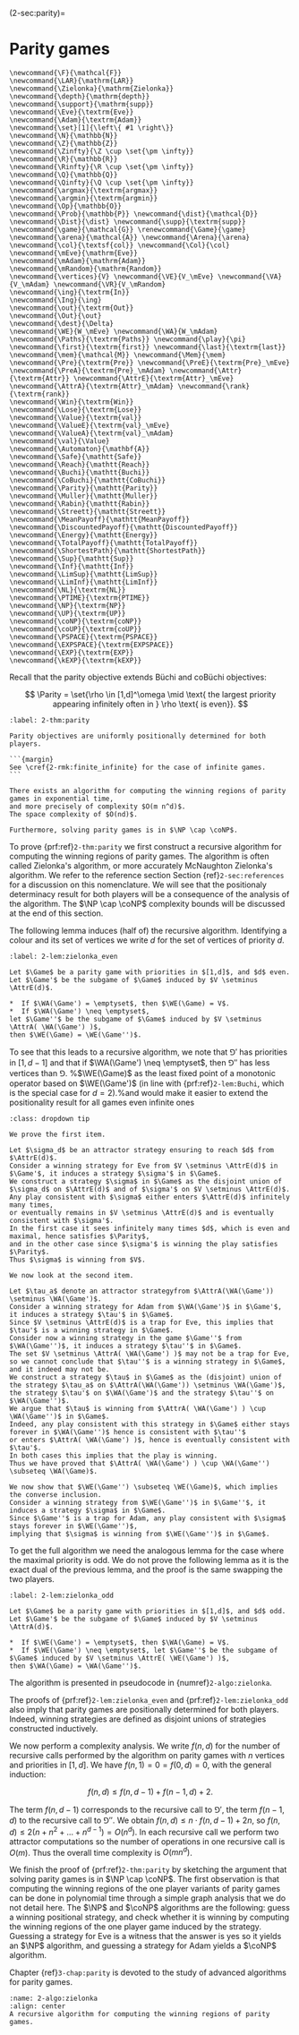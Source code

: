 (2-sec:parity)=
# Parity games

```{math}
\newcommand{\F}{\mathcal{F}} 
\newcommand{\LAR}{\mathrm{LAR}}
\newcommand{\Zielonka}{\mathrm{Zielonka}}
\newcommand{\depth}{\mathrm{depth}}
\newcommand{\support}{\mathrm{supp}}
\newcommand{\Eve}{\textrm{Eve}}
\newcommand{\Adam}{\textrm{Adam}}
\newcommand{\set}[1]{\left\{ #1 \right\}}
\newcommand{\N}{\mathbb{N}}
\newcommand{\Z}{\mathbb{Z}}
\newcommand{\Zinfty}{\Z \cup \set{\pm \infty}}
\newcommand{\R}{\mathbb{R}}
\newcommand{\Rinfty}{\R \cup \set{\pm \infty}}
\newcommand{\Q}{\mathbb{Q}}
\newcommand{\Qinfty}{\Q \cup \set{\pm \infty}}
\newcommand{\argmax}{\textrm{argmax}}
\newcommand{\argmin}{\textrm{argmin}}
\newcommand{\Op}{\mathbb{O}}
\newcommand{\Prob}{\mathbb{P}} \newcommand{\dist}{\mathcal{D}} \newcommand{\Dist}{\dist} \newcommand{\supp}{\textrm{supp}} 
\newcommand{\game}{\mathcal{G}} \renewcommand{\Game}{\game} \newcommand{\arena}{\mathcal{A}} \newcommand{\Arena}{\arena} 
\newcommand{\col}{\textsf{col}} \newcommand{\Col}{\col} 
\newcommand{\mEve}{\mathrm{Eve}}
\newcommand{\mAdam}{\mathrm{Adam}}
\newcommand{\mRandom}{\mathrm{Random}}
\newcommand{\vertices}{V} \newcommand{\VE}{V_\mEve} \newcommand{\VA}{V_\mAdam} \newcommand{\VR}{V_\mRandom} 
\newcommand{\ing}{\textrm{In}}
\newcommand{\Ing}{\ing}
\newcommand{\out}{\textrm{Out}}
\newcommand{\Out}{\out}
\newcommand{\dest}{\Delta} 
\newcommand{\WE}{W_\mEve} \newcommand{\WA}{W_\mAdam} 
\newcommand{\Paths}{\textrm{Paths}} \newcommand{\play}{\pi} \newcommand{\first}{\textrm{first}} \newcommand{\last}{\textrm{last}} 
\newcommand{\mem}{\mathcal{M}} \newcommand{\Mem}{\mem} 
\newcommand{\Pre}{\textrm{Pre}} \newcommand{\PreE}{\textrm{Pre}_\mEve} \newcommand{\PreA}{\textrm{Pre}_\mAdam} \newcommand{\Attr}{\textrm{Attr}} \newcommand{\AttrE}{\textrm{Attr}_\mEve} \newcommand{\AttrA}{\textrm{Attr}_\mAdam} \newcommand{\rank}{\textrm{rank}}
\newcommand{\Win}{\textrm{Win}} 
\newcommand{\Lose}{\textrm{Lose}} 
\newcommand{\Value}{\textrm{val}} 
\newcommand{\ValueE}{\textrm{val}_\mEve} 
\newcommand{\ValueA}{\textrm{val}_\mAdam}
\newcommand{\val}{\Value} 
\newcommand{\Automaton}{\mathbf{A}} 
\newcommand{\Safe}{\mathtt{Safe}}
\newcommand{\Reach}{\mathtt{Reach}} 
\newcommand{\Buchi}{\mathtt{Buchi}} 
\newcommand{\CoBuchi}{\mathtt{CoBuchi}} 
\newcommand{\Parity}{\mathtt{Parity}} 
\newcommand{\Muller}{\mathtt{Muller}} 
\newcommand{\Rabin}{\mathtt{Rabin}} 
\newcommand{\Streett}{\mathtt{Streett}} 
\newcommand{\MeanPayoff}{\mathtt{MeanPayoff}} 
\newcommand{\DiscountedPayoff}{\mathtt{DiscountedPayoff}}
\newcommand{\Energy}{\mathtt{Energy}}
\newcommand{\TotalPayoff}{\mathtt{TotalPayoff}}
\newcommand{\ShortestPath}{\mathtt{ShortestPath}}
\newcommand{\Sup}{\mathtt{Sup}}
\newcommand{\Inf}{\mathtt{Inf}}
\newcommand{\LimSup}{\mathtt{LimSup}}
\newcommand{\LimInf}{\mathtt{LimInf}}
\newcommand{\NL}{\textrm{NL}}
\newcommand{\PTIME}{\textrm{PTIME}}
\newcommand{\NP}{\textrm{NP}}
\newcommand{\UP}{\textrm{UP}}
\newcommand{\coNP}{\textrm{coNP}}
\newcommand{\coUP}{\textrm{coUP}}
\newcommand{\PSPACE}{\textrm{PSPACE}}
\newcommand{\EXPSPACE}{\textrm{EXPSPACE}}
\newcommand{\EXP}{\textrm{EXP}}
\newcommand{\kEXP}{\textrm{kEXP}}
```
Recall that the parity objective extends B&uuml;chi and coB&uuml;chi objectives:

$$
\Parity = \set{\rho \in [1,d]^\omega \mid \text{ the largest priority appearing infinitely often in } \rho \text{ is even}}.
$$



````{prf:theorem} Positional determinacy and complexity of parity games
:label: 2-thm:parity

Parity objectives are uniformly positionally determined for both players.

```{margin}
See \cref{2-rmk:finite_infinite} for the case of infinite games.
```

There exists an algorithm for computing the winning regions of parity games in exponential time,
and more precisely of complexity $O(m n^d)$.
The space complexity of $O(nd)$.

Furthermore, solving parity games is in $\NP \cap \coNP$.

````

To prove  {prf:ref}`2-thm:parity` we first construct a recursive algorithm for computing the winning regions of parity games.
The algorithm is often called Zielonka's algorithm, or more accurately McNaughton Zielonka's algorithm.
We refer to the reference section Section {ref}`2-sec:references` for a discussion on this nomenclature.
We will see that the positionaly determinacy result for both players will be a consequence of the analysis of the algorithm.
The $\NP \cap \coNP$ complexity bounds will be discussed at the end of this section.

The following lemma induces (half of) the recursive algorithm.
Identifying a colour and its set of vertices we write $d$ for the set of vertices of priority $d$.

````{prf:lemma} Fixed point characterisation of the winning regions for parity games
:label: 2-lem:zielonka_even

Let $\Game$ be a parity game with priorities in $[1,d]$, and $d$ even.
Let $\Game'$ be the subgame of $\Game$ induced by $V \setminus \AttrE(d)$.

*  If $\WA(\Game') = \emptyset$, then $\WE(\Game) = V$.
*  If $\WA(\Game') \neq \emptyset$, 
let $\Game''$ be the subgame of $\Game$ induced by $V \setminus \AttrA( \WA(\Game') )$,
then $\WE(\Game) = \WE(\Game'')$.

````

To see that this leads to a recursive algorithm, we note that $\Game'$ has priorities in $[1,d-1]$
and that if $\WA(\Game') \neq \emptyset$, then $\Game''$ has less vertices than $\Game$.
%$\WE(\Game)$ as the least fixed point of a monotonic operator based on $\WE(\Game')$ (in line with  {prf:ref}`2-lem:Buchi`, which is the special case for $d = 2$).%and would make it easier to extend the positionality result for all games even infinite ones 

````{admonition} Proof
:class: dropdown tip

We prove the first item. 

Let $\sigma_d$ be an attractor strategy ensuring to reach $d$ from $\AttrE(d)$.
Consider a winning strategy for Eve from $V \setminus \AttrE(d)$ in $\Game'$, it induces a strategy $\sigma'$ in $\Game$.
We construct a strategy $\sigma$ in $\Game$ as the disjoint union of $\sigma_d$ on $\AttrE(d)$ and of $\sigma'$ on $V \setminus \AttrE(d)$.
Any play consistent with $\sigma$ either enters $\AttrE(d)$ infinitely many times, 
or eventually remains in $V \setminus \AttrE(d)$ and is eventually consistent with $\sigma'$.
In the first case it sees infinitely many times $d$, which is even and maximal, hence satisfies $\Parity$, 
and in the other case since $\sigma'$ is winning the play satisfies $\Parity$.
Thus $\sigma$ is winning from $V$.

We now look at the second item.

Let $\tau_a$ denote an attractor strategyfrom $\AttrA(\WA(\Game')) \setminus \WA(\Game')$.
Consider a winning strategy for Adam from $\WA(\Game')$ in $\Game'$, it induces a strategy $\tau'$ in $\Game$.
Since $V \setminus \AttrE(d)$ is a trap for Eve, this implies that $\tau'$ is a winning strategy in $\Game$.
Consider now a winning strategy in the game $\Game''$ from $\WA(\Game'')$, it induces a strategy $\tau''$ in $\Game$.
The set $V \setminus \AttrA( \WA(\Game') )$ may not be a trap for Eve, so we cannot conclude that $\tau''$ is a winning strategy in $\Game$,
and it indeed may not be.
We construct a strategy $\tau$ in $\Game$ as the (disjoint) union of the strategy $\tau_a$ on $\AttrA(\WA(\Game')) \setminus \WA(\Game')$,
the strategy $\tau'$ on $\WA(\Game')$ and the strategy $\tau''$ on $\WA(\Game'')$.
We argue that $\tau$ is winning from $\AttrA( \WA(\Game') ) \cup \WA(\Game'')$ in $\Game$.
Indeed, any play consistent with this strategy in $\Game$ either stays forever in $\WA(\Game'')$ hence is consistent with $\tau''$
or enters $\AttrA( \WA(\Game') )$, hence is eventually consistent with $\tau'$.
In both cases this implies that the play is winning.
Thus we have proved that $\AttrA( \WA(\Game') ) \cup \WA(\Game'') \subseteq \WA(\Game)$.

We now show that $\WE(\Game'') \subseteq \WE(\Game)$, which implies the converse inclusion.
Consider a winning strategy from $\WE(\Game'')$ in $\Game''$, it induces a strategy $\sigma$ in $\Game$.
Since $\Game''$ is a trap for Adam, any play consistent with $\sigma$ stays forever in $\WE(\Game'')$, 
implying that $\sigma$ is winning from $\WE(\Game'')$ in $\Game$.

````

To get the full algorithm we need the analogous lemma for the case where the maximal priority is odd.
We do not prove the following lemma as it is the exact dual of the previous lemma, and the proof is the same swapping the two players.

````{prf:lemma} Dual fixed point characterisation of the winning regions for parity games
:label: 2-lem:zielonka_odd

Let $\Game$ be a parity game with priorities in $[1,d]$, and $d$ odd.
Let $\Game'$ be the subgame of $\Game$ induced by $V \setminus \AttrA(d)$.

*  If $\WE(\Game') = \emptyset$, then $\WA(\Game) = V$.
*  If $\WE(\Game') \neq \emptyset$, let $\Game''$ be the subgame of $\Game$ induced by $V \setminus \AttrE( \WE(\Game') )$,
then $\WA(\Game) = \WA(\Game'')$.

````

The algorithm is presented in pseudocode in {numref}`2-algo:zielonka`.

The proofs of  {prf:ref}`2-lem:zielonka_even` and  {prf:ref}`2-lem:zielonka_odd` also imply that parity games are positionally determined for both players.
Indeed, winning strategies are defined as disjoint unions of strategies constructed inductively.


We now perform a complexity analysis.
We write $f(n,d)$ for the number of recursive calls performed by the algorithm on parity games with $n$ vertices and priorities in $[1,d]$.
We have $f(n,1) = 0 = f(0,d) = 0$, with the general induction:

$$
f(n,d) \le f(n,d-1) + f(n-1,d) + 2.
$$

The term $f(n,d-1)$ corresponds to the recursive call to $\Game'$, 
the term $f(n-1,d)$ to the recursive call to $\Game''$.
We obtain $f(n,d) \le n \cdot f(n,d-1) + 2n$,
so $f(n,d) \le 2(n + n^2 + \dots + n^{d-1}) = O(n^d)$.
In each recursive call we perform two attractor computations so the number of operations
in one recursive call is $O(m)$.
Thus the overall time complexity is $O(m n^d)$.


We finish the proof of  {prf:ref}`2-thm:parity` by sketching the argument that solving parity games is in $\NP \cap \coNP$.
The first observation is that computing the winning regions of the one player variants of parity games can be done in polynomial time
through a simple graph analysis that we do not detail here.
The $\NP$ and $\coNP$ algorithms are the following: guess a winning positional strategy,
and check whether it is winning by computing the winning regions of the one player game induced by the strategy.
Guessing a strategy for Eve is a witness that the answer is yes so it yields an $\NP$ algorithm,
and guessing a strategy for Adam yields a $\coNP$ algorithm.

Chapter {ref}`3-chap:parity` is devoted to the study of advanced algorithms for parity games.

```{figure} ./../FigAndAlgos/2-algo:zielonka.png
:name: 2-algo:zielonka
:align: center
A recursive algorithm for computing the winning regions of parity games.
```

